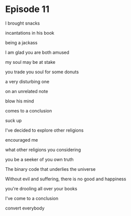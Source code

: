 # Episode 11

I brought snacks

incantations in his book

being a  jackass

I am glad you are both amused

my soul may be at stake

you trade you soul for some donuts

a very disturbing one

on an unrelated note

blow his mind

comes to a conclusion

suck up

I've decided to explore other religions

encouraged me

what other religions you considering

you be a seeker of you own truth

The binary code  that underlies the universe

Without evil and suffering, there is no good and happiness

you're drooling all over your books

I've come to a conclusion

convert everybody


